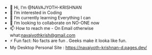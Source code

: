 - 👋 Hi, I’m @NAVAJYOTH-KRISHNAN
- 👀 I’m interested in Coding
- 🌱 I’m currently learning Everything I can
- 💞️ I’m looking to collaborate on NO-ONE now
- 📫 How to reach me - On Email otherwise what:navajyothkrish@gmail.com
- ⚡ Fun fact: No facts are fun . Geeks make it looka like fun.
- My Desktop Personal Site : https://navajyoth-krishnan-d.pages.dev/ 

<!---
NAVAJYOTH-KRISHNAN/NAVAJYOTH-KRISHNAN is a ✨ special ✨ repository because its `README.md` (this file) appears on your GitHub profile.
You can click the Preview link to take a look at your changes.
--->
